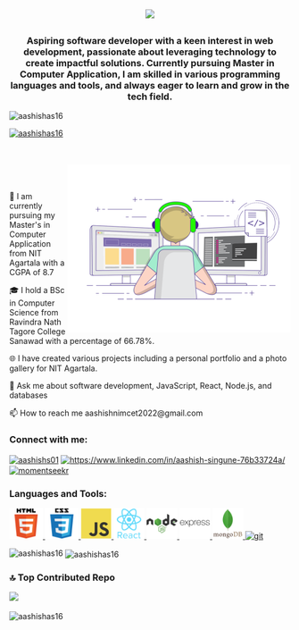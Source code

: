 <h1 align="center">
    <img src="https://readme-typing-svg.herokuapp.com/?font=Righteous&size=35&center=true&vCenter=true&width=700&height=70&duration=4000&lines=Hi+There!+👋;+I'm+Aashish+Singune!;+A+Software+Engineer!" />
</h1>

<h3 align="center">Aspiring software developer with a keen interest in web development, passionate about leveraging technology to create impactful solutions. Currently pursuing Master in Computer Application, I am skilled in various programming languages and tools, and always eager to learn and grow in the tech field.</h3>

<p align="left"> <img src="https://komarev.com/ghpvc/?username=aashishas16&label=Profile%20views&color=0e75b6&style=flat" alt="aashishas16" /> </p>

<p align="left"> <a href="https://github.com/ryo-ma/github-profile-trophy"><img src="https://github-profile-trophy.vercel.app/?username=aashishas16" alt="aashishas16" /></a> </p>

<br>
<br>

<img align="right" alt="Coding" width="400" src="https://raw.githubusercontent.com/devSouvik/devSouvik/master/gif3.gif">



<div style="margin-top: 3rem">
  <div style="flex: 1; ">
    <p>🚀 I am currently pursuing my Master's in Computer Application from NIT Agartala with a CGPA of 8.7</p>
    <p>🎓 I hold a BSc in Computer Science from Ravindra Nath Tagore College Sanawad with a percentage of 66.78%.</p>
    <p>🌐 I have created various projects including a personal portfolio and a photo gallery for NIT Agartala.</p> 
   <p>💬 Ask me about software development, JavaScript, React, Node.js, and databases </p>
      <p>📫 How to reach me aashishnimcet2022@gmail.com</p>
  </div>
</div>


<h3 align="left">Connect with me:</h3>
<p align="left">
<a href="https://x.com/SinguneAashish" target="blank"><img align="center" src="https://github.com/DevMadhup/DevMadhup/blob/main/twitter.gif" alt="aashishs01" height="65" width="75" /></a>
<a href="https://linkedin.com/in/aashish-singune-76b33724a/" target="blank"><img align="center" src="https://github.com/DevMadhup/DevMadhup/blob/main/372102050_LINKEDIN_ICON_TRANSPARENT_1080.gif" alt="https://www.linkedin.com/in/aashish-singune-76b33724a/" height="55" width="50" /></a>
<a href="https://instagram.com/aashish_gurjar14" target="blank"><img align="center" src="https://github.com/DevMadhup/DevMadhup/blob/main/insta.gif" alt="momentseekr" height="75" width="80" /></a>
</p>
<h3 align="left">Languages and Tools:</h3>
<p align="left"> 
    <a href="https://www.w3.org/html/" target="_blank" rel="noreferrer"> <img src="https://raw.githubusercontent.com/devicons/devicon/master/icons/html5/html5-original-wordmark.svg" alt="html5" width="60" height="55"/> </a> 
    <a href="https://www.w3schools.com/css/" target="_blank" rel="noreferrer"> <img src="https://raw.githubusercontent.com/devicons/devicon/master/icons/css3/css3-original-wordmark.svg" alt="css3" width="60" height="55"/> </a> 
    <a href="https://developer.mozilla.org/en-US/docs/Web/JavaScript" target="_blank" rel="noreferrer"> <img src="https://raw.githubusercontent.com/devicons/devicon/master/icons/javascript/javascript-original.svg" alt="javascript" width="55" height="55"/> </a> 
    <a href="https://reactjs.org/" target="_blank" rel="noreferrer"> <img src="https://raw.githubusercontent.com/devicons/devicon/master/icons/react/react-original-wordmark.svg" alt="react" width="55" height="55"/> </a> 
    <a href="https://nodejs.org" target="_blank" rel="noreferrer"> <img src="https://raw.githubusercontent.com/devicons/devicon/master/icons/nodejs/nodejs-original-wordmark.svg" alt="nodejs" width="55" height="55"/> </a> 
    <a href="https://expressjs.com/" target="_blank" rel="noreferrer"> <img src="https://raw.githubusercontent.com/devicons/devicon/master/icons/express/express-original-wordmark.svg" alt="express" width="55" height="55"/> </a> 
    <a href="https://www.mongodb.com/" target="_blank" rel="noreferrer"> <img src="https://raw.githubusercontent.com/devicons/devicon/master/icons/mongodb/mongodb-original-wordmark.svg" alt="mongodb" width="55" height="55"/> </a> 
    <a href="https://git-scm.com/" target="_blank" rel="noreferrer"> <img src="https://github.com/DevMadhup/DevMadhup/blob/main/git.gif" alt="git" width="80" height="55"/> </a> 
</p>

<p><img align="left" src="https://github-readme-stats.vercel.app/api/top-langs?username=aashishas16&show_icons=true&locale=en&layout=compact" alt="aashishas16" /></p>

<p>&nbsp;<img align="center" src="https://github-readme-stats.vercel.app/api?username=aashishas16&show_icons=true&locale=en" alt="aashishas16" /></p>

### 🔝 Top Contributed Repo
![](https://github-contributor-stats.vercel.app/api?username=aashishas16&limit=5&theme=flat&combine_all_yearly_contributions=true)

<p><img align="center" src="https://github-readme-streak-stats.herokuapp.com/?user=aashishas16&" alt="aashishas16" /></p>
